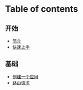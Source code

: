 # Table of contents

## 开始

* [简介](getting-started/introduction.md)
* [快速上手](getting-started/quick-start.md)

## 基础

* [创建一个应用](essentials/creating-an-application.md)
* [路由请求](essentials/routing-requests.md)
